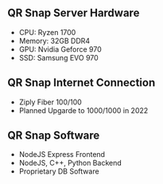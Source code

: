 ## QR Snap Server Hardware
- CPU: Ryzen 1700
- Memory: 32GB DDR4
- GPU: Nvidia Geforce 970
- SSD: Samsung EVO 970

## QR Snap Internet Connection
- Ziply Fiber 100/100
- Planned Upgarde to 1000/1000 in 2022

## QR Snap Software
- NodeJS Express Frontend
- NodeJS, C++, Python Backend
- Proprietary DB Software
